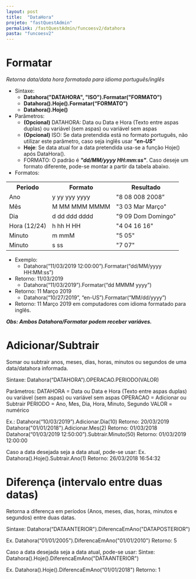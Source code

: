 ```yaml
---
layout: post
title:  "DataHora"
projeto: "fastQuestAdmin"
permalink: /fastQuestAdmin/funcoesv2/datahora
pasta: "funcoesv2"
---
```


# Formatar
*Retorna data/data hora formatada para idioma português/inglês*

- Sintaxe: 
  - **Datahora("DATAHORA", "ISO").Formatar("FORMATO")**
  - **Datahora().Hoje().Formatar(“FORMATO”)**
  - **Datahora().Hoje()**
- Parâmetros:
  - **(Opcional)** DATAHORA: Data ou Data e Hora (Texto entre aspas duplas) ou variável (sem aspas) ou variável sem aspas
  - **(Opcional)** ISO: Se data pretendida está no formato português, não utilizar este parâmetro, caso seja inglês usar ***"en-US"***
  - **Hoje**: Se data atual for a data pretendida usa-se a função Hoje() após DataHora().
  - FORMATO: O padrão é ***"dd/MM/yyyy HH:mm:ss"***. Caso deseje um formato diferente, pode-se montar a partir da tabela abaixo.
- Formatos:
<table style="width:100%">
  <tr>
    <th>Periodo</th><th>Formato</th><th>Resultado</th></tr>
  <tr>
    <td>Ano</td><td>y yy yyy yyyy</td><td>"8 08 008 2008”</td></tr>
  <tr>
    <td>Mês</td><td>M MM MMM MMMM</td><td>"3 03 Mar Março"</td></tr>
  <tr>
    <td>Dia</td><td>d dd ddd dddd</td><td>"9 09 Dom Domingo"</td></tr>
  <tr>
    <td>Hora (12/24)</td><td>h hh H HH</td><td>"4 04 16 16"</td></tr>
  <tr>
    <td>Minuto</td><td>m mmM</td><td>"5 05"</td></tr>
  <tr>
    <td>Minuto</td><td>s ss</td><td>"7 07"</td></tr>
</table>

- Exemplo: 
  - Datahora(“11/03/2019 12:00:00”).Formatar(“dd/MM/yyyy HH:MM:ss”)
- Retorno: 11/03/2019 
  - Datahora(“11/03/2019”).Formatar(“dd MMMM yyyy”)
- Retorno: 11 Março 2019
  - Datahora(“10/27/2019”, “en-US”).Formatar(“MM/dd/yyyy”)
- Retorno: 11 Março 2019 em computadores com idioma formatado para inglês.

***Obs: Ambos Datahora/Formatar podem receber variáves.***


# Adicionar/Subtrair
Somar ou subtrair anos, meses, dias, horas, minutos ou segundos de uma data/datahora informada.

Sintaxe:
Datahora(“DATAHORA”).OPERACAO.PERIODO(VALOR)

Parâmetros:
DATAHORA = Data ou Data e Hora (Texto entre aspas duplas) ou variável (sem aspas) ou variável sem aspas
OPERACAO = Adicionar ou Subtrair
PERIODO = Ano, Mes, Dia, Hora, Minuto, Segundo
VALOR = numérico

Ex.:
Datahora(“10/03/2019”).Adicionar.Dia(10)
Retorno: 20/03/2019 
Datahora("01/01/2018").Adicionar.Mes(2)
Retorno: 01/03/2018
Datahora(“01/03/2019 12:50:00”).Subtrair.Minuto(50)
Retorno: 01/03/2019 12:00:00

Caso a data desejada seja a data atual, pode-se usar:
Ex.
Datahora().Hoje().Subtrair.Ano(1)
Retorno: 26/03/2018 16:54:32


# Diferença (intervalo entre duas datas)
Retorna a diferença em períodos (Anos, meses, dias, horas, minutos e segundos) entre duas datas.

Sintaxe:
Datahora(“DATAANTERIOR").DiferencaEmAno("DATAPOSTERIOR")

Ex.
Datahora(“01/01/2005").DiferencaEmAno("01/01/2010")
Retorno: 5

Caso a data desejada seja a data atual, pode-se usar:
Sintxe: Datahora().Hoje().DiferencaEmAno("DATAANTERIOR")

Ex.
Datahora().Hoje().DiferencaEmAno(“01/01/2018")
Retorno: 1
